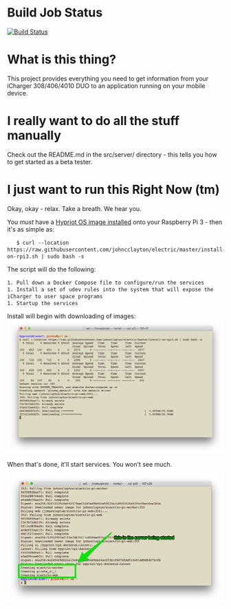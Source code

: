 # Build Job Status
[![Build Status](https://travis-ci.org/johncclayton/electric.svg?branch=master)](https://travis-ci.org/johncclayton/electric)

# What is this thing?
This project provides everything you need to get information from your iCharger 308/406/4010 DUO to an application
running on your mobile device.  

# I really want to do all the stuff manually
Check out the README.md in the src/server/ directory - this tells you how to get started as a beta tester.

# I just want to run this Right Now (tm)
Okay, okay - relax. Take a breath. We hear you.  

You *must* have a [Hypriot OS image installed](/docs/INSTALL_HYPRIOT.md) onto your Raspberry Pi 3 - then it's as simple as:

       $ curl --location https://raw.githubusercontent.com/johncclayton/electric/master/install-on-rpi3.sh | sudo bash -s
       
The script will do the following:

    1. Pull down a Docker Compose file to configure/run the services
    1. Install a set of udev rules into the system that will expose the iCharger to user space programs
    1. Startup the services

Install will begin with downloading of images:
![Downloading the images](/docs/images/downloading-docker-images.png)

When that's done, it'll start services. You won't see much.

![Services being started](/docs/images/docker-compose-up.png)

